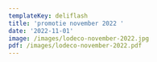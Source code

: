 ```yaml
---
templateKey: deliflash
title: 'promotie november 2022 '
date: '2022-11-01'
image: /images/lodeco-november-2022.jpg
pdf: /images/lodeco-november-2022.pdf
---
```


